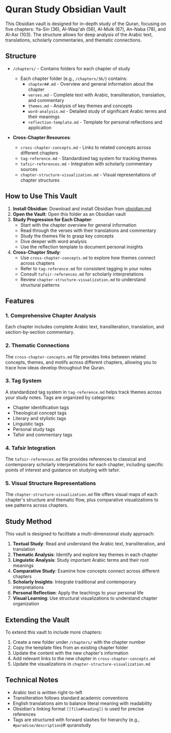 # Quran Study Obsidian Vault

This Obsidian vault is designed for in-depth study of the Quran, focusing on five chapters: Ya-Sin (36), Al-Waqi'ah (56), Al-Mulk (67), An-Naba (78), and Al-Asr (103). The structure allows for deep analysis of the Arabic text, translations, scholarly commentaries, and thematic connections.

## Structure

- `/chapters/` - Contains folders for each chapter of study
  - Each chapter folder (e.g., `/chapters/36/`) contains:
    - `chapter##.md` - Overview and general information about the chapter
    - `verses.md` - Complete text with Arabic, transliteration, translation, and commentary
    - `themes.md` - Analysis of key themes and concepts
    - `word-analysis.md` - Detailed study of significant Arabic terms and their meanings
    - `reflection-template.md` - Template for personal reflections and application

- **Cross-Chapter Resources**:
  - `cross-chapter-concepts.md` - Links to related concepts across different chapters
  - `tag-reference.md` - Standardized tag system for tracking themes
  - `tafsir-references.md` - Integration with scholarly commentary sources
  - `chapter-structure-visualization.md` - Visual representations of chapter structures

## How to Use This Vault

1. **Install Obsidian**: Download and install Obsidian from [obsidian.md](https://obsidian.md/)
2. **Open the Vault**: Open this folder as an Obsidian vault
3. **Study Progression for Each Chapter**:
   - Start with the chapter overview for general information
   - Read through the verses with their translations and commentary
   - Study the themes file to grasp key concepts
   - Dive deeper with word analysis
   - Use the reflection template to document personal insights
4. **Cross-Chapter Study**:
   - Use `cross-chapter-concepts.md` to explore how themes connect across chapters
   - Refer to `tag-reference.md` for consistent tagging in your notes
   - Consult `tafsir-references.md` for scholarly interpretations
   - Review `chapter-structure-visualization.md` to understand structural patterns

## Features

### 1. Comprehensive Chapter Analysis
Each chapter includes complete Arabic text, transliteration, translation, and section-by-section commentary.

### 2. Thematic Connections
The `cross-chapter-concepts.md` file provides links between related concepts, themes, and motifs across different chapters, allowing you to trace how ideas develop throughout the Quran.

### 3. Tag System
A standardized tag system in `tag-reference.md` helps track themes across your study notes. Tags are organized by categories:
- Chapter identification tags
- Theological concept tags
- Literary and stylistic tags
- Linguistic tags
- Personal study tags
- Tafsir and commentary tags

### 4. Tafsir Integration
The `tafsir-references.md` file provides references to classical and contemporary scholarly interpretations for each chapter, including specific points of interest and guidance on studying with tafsir.

### 5. Visual Structure Representations
The `chapter-structure-visualization.md` file offers visual maps of each chapter's structure and thematic flow, plus comparative visualizations to see patterns across chapters.

## Study Method

This vault is designed to facilitate a multi-dimensional study approach:

1. **Textual Study**: Read and understand the Arabic text, transliteration, and translation
2. **Thematic Analysis**: Identify and explore key themes in each chapter
3. **Linguistic Analysis**: Study important Arabic terms and their root meanings
4. **Comparative Study**: Examine how concepts connect across different chapters
5. **Scholarly Insights**: Integrate traditional and contemporary interpretations
6. **Personal Reflection**: Apply the teachings to your personal life
7. **Visual Learning**: Use structural visualizations to understand chapter organization

## Extending the Vault

To extend this vault to include more chapters:

1. Create a new folder under `/chapters/` with the chapter number
2. Copy the template files from an existing chapter folder
3. Update the content with the new chapter's information
4. Add relevant links to the new chapter in `cross-chapter-concepts.md`
5. Update the visualizations in `chapter-structure-visualization.md`

## Technical Notes

- Arabic text is written right-to-left
- Transliteration follows standard academic conventions
- English translations aim to balance literal meaning with readability
- Obsidian's linking format `[[file#heading]]` is used for precise references
- Tags are structured with forward slashes for hierarchy (e.g., `#paradise/description`)# quranstudy

